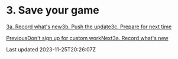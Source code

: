 # 3. Save your game

[3a. Record what's new](/the-product-game/3-save/3a-record)[3b. Push the update](/the-product-game/3-save/3b-push)[3c. Prepare for next time](/the-product-game/3-save/3c-prepare)

[PreviousDon't sign up for custom work](/the-product-game/2-play/no-custom-work)[Next3a. Record what's new](/the-product-game/3-save/3a-record)

Last updated 2023-11-25T20:26:07Z